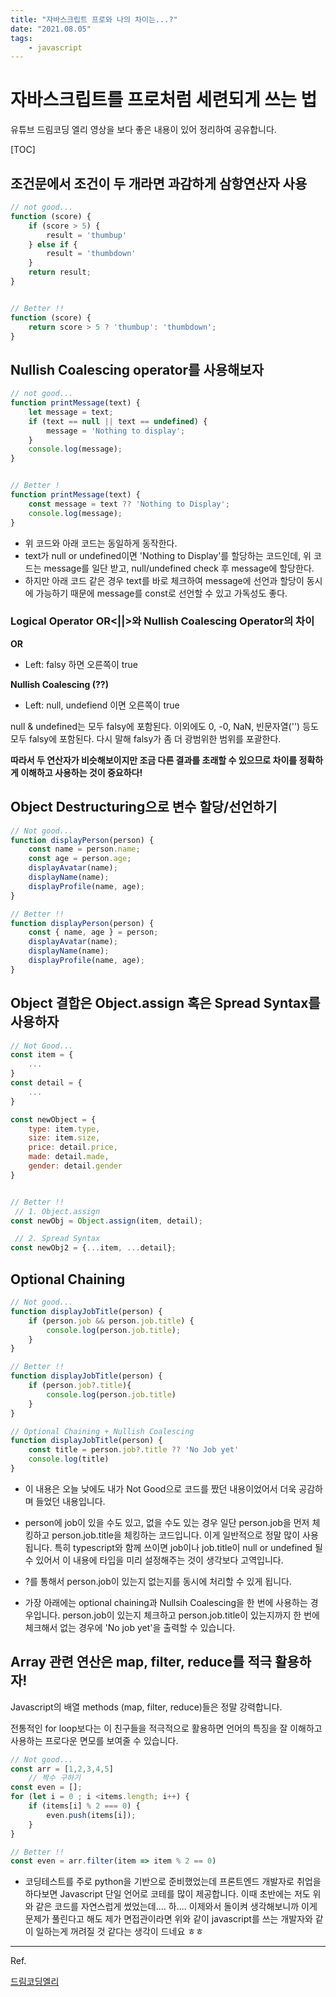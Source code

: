 ```yaml
---
title: "자바스크립트 프로와 나의 차이는...?"
date: "2021.08.05"
tags: 
    - javascript
---
```



# 자바스크립트를 프로처럼 세련되게 쓰는 법
유튜브 드림코딩 엘리 영상을 보다 좋은 내용이 있어 정리하여 공유합니다.

[TOC]


## 조건문에서 조건이 두 개라면 과감하게 삼항연산자 사용

```javascript
// not good...
function (score) {
	if (score > 5) {
        result = 'thumbup'
    } else if {
        result = 'thumbdown'
    }
    return result;
}


// Better !!
function (score) {
	return score > 5 ? 'thumbup': 'thumbdown';
}

```



## Nullish Coalescing operator를 사용해보자

```javascript
// not good...
function printMessage(text) {
    let message = text;
    if (text == null || text == undefined) {
        message = 'Nothing to display';
    }
    console.log(message);
}


// Better !
function printMessage(text) {
    const message = text ?? 'Nothing to Display';
    console.log(message);
}

```

- 위 코드와 아래 코드는 동일하게 동작한다.
- text가 null or undefined이면 'Nothing to Display'를 할당하는 코드인데, 위 코드는 message를 일단 받고, null/undefined check 후 message에 할당한다.
- 하지만 아래 코드 같은 경우 text를 바로 체크하여 message에 선언과 할당이 동시에 가능하기 때문에 message를 const로 선언할 수 있고 가독성도 좋다.



### Logical Operator OR<||>와 Nullish Coalescing Operator의 차이

**OR**

- Left: falsy 하면 오른쪽이 true

**Nullish Coalescing (??)**

- Left: null, undefiend 이면 오른쪽이 true



null & undefined는 모두 falsy에 포함된다. 이외에도 0, -0, NaN, 빈문자열('') 등도 모두 falsy에 포함된다. 다시 말해 falsy가 좀 더 광범위한 범위를 포괄한다.

**따라서 두 연산자가 비슷해보이지만 조금 다른 결과를 초래할 수 있으므로 차이를 정확하게 이해하고 사용하는 것이 중요하다!**



## Object Destructuring으로 변수 할당/선언하기

```javascript
// Not good...
function displayPerson(person) {
    const name = person.name;
    const age = person.age;
    displayAvatar(name);
    displayName(name);
    displayProfile(name, age);
}

// Better !!
function displayPerson(person) {
    const { name, age } = person;
    displayAvatar(name);
    displayName(name);
    displayProfile(name, age);
}
```



## Object 결합은 Object.assign 혹은 Spread Syntax를 사용하자

```javascript
// Not Good...
const item = {
    ...
}
const detail = {
	...    
}

const newObject = {
    type: item.type,
    size: item.size,
    price: detail.price,
    made: detail.made,
    gender: detail.gender
}


// Better !!
 // 1. Object.assign
const newObj = Object.assign(item, detail);

 // 2. Spread Syntax
const newObj2 = {...item, ...detail};
```



## Optional Chaining

```javascript
// Not good...
function displayJobTitle(person) {
    if (person.job && person.job.title) {
        console.log(person.job.title);
    }
}

// Better !!
function displayJobTitle(person) {
 	if (person.job?.title){
        console.log(person.job.title)
	}   
}

// Optional Chaining + Nullish Coalescing
function displayJobTitle(person) {
 	const title = person.job?.title ?? 'No Job yet'
	console.log(title)
}
```

- 이 내용은 오늘 낮에도 내가 Not Good으로 코드를 짰던 내용이었어서 더욱 공감하며 들었던 내용입니다.
- person에 job이 있을 수도 있고, 없을 수도 있는 경우 일단 person.job을 먼저 체킹하고 person.job.title을 체킹하는 코드입니다. 이게 일반적으로 정말 많이 사용됩니다. 특히 typescript와 함께 쓰이면 job이나 job.title이 null or undefined 될 수 있어서 이 내용에 타입을 미리 설정해주는 것이 생각보다 고역입니다.
- ?를 통해서 person.job이 있는지 없는지를 동시에 처리할 수 있게 됩니다.

- 가장 아래에는 optional chaining과 Nullsih Coalescing을 한 번에 사용하는 경우입니다. person.job이 있는지 체크하고 person.job.title이 있는지까지 한 번에 체크해서 없는 경우에 'No job yet'을 출력할 수 있습니다.



## Array 관련 연산은 map, filter, reduce를 적극 활용하자!

Javascript의 배열 methods (map, filter, reduce)들은 정말 강력합니다. 

전통적인 for loop보다는 이 친구들을 적극적으로 활용하면 언어의 특징을 잘 이해하고 사용하는 프로다운 면모를 보여줄 수 있습니다.

```javascript
// Not good...
const arr = [1,2,3,4,5]
	// 짝수 구하기
const even = [];
for (let i = 0 ; i <items.length; i++) {
    if (items[i] % 2 === 0) {
        even.push(items[i]);
    }
}

// Better !!
const even = arr.filter(item => item % 2 == 0)

```

- 코딩테스트를 주로 python을 기반으로 준비했었는데 프론트엔드 개발자로 취업을 하다보면 Javascript 단일 언어로 코테를 많이 제공합니다. 이때 초반에는 저도 위와 같은 코드를 자연스럽게 썼었는데.... 하.... 이제와서 돌이켜 생각해보니까 이게 문제가 풀린다고 해도 제가 면접관이라면 위와 같이 javascript를 쓰는 개발자와 같이 일하는게 꺼려질 것 같다는 생각이 드네요 ㅎㅎ



---

Ref.

[드림코딩엘리](https://www.youtube.com/watch?v=BUAhpB3FmS4&t=2s)
